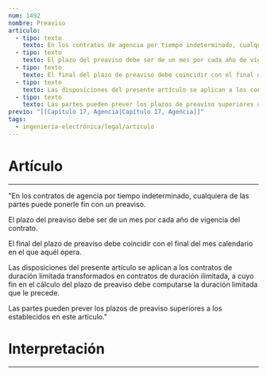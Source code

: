 ```yaml
---
num: 1492
nombre: Preaviso
articulo:
  - tipo: texto
    texto: En los contratos de agencia por tiempo indeterminado, cualquiera de las partes puede ponerle fin con un preaviso.
  - tipo: texto
    texto: El plazo del preaviso debe ser de un mes por cada año de vigencia del contrato.
  - tipo: texto
    texto: El final del plazo de preaviso debe coincidir con el final del mes calendario en el que aquél opera.
  - tipo: texto
    texto: Las disposiciones del presente artículo se aplican a los contratos de duración limitada transformados en contratos de duración ilimitada, a cuyo fin en el cálculo del plazo de preaviso debe computarse la duración limitada que le precede.
  - tipo: texto
    texto: Las partes pueden prever los plazos de preaviso superiores a los establecidos en este artículo.
previo: "[[Capítulo 17, Agencia|Capítulo 17, Agencia]]"
tags:
  - ingeniería-electrónica/legal/articulo
---
```

# Artículo
---
"En los contratos de agencia por tiempo indeterminado, cualquiera de las partes puede ponerle fin con un preaviso.

El plazo del preaviso debe ser de un mes por cada año de vigencia del contrato.

El final del plazo de preaviso debe coincidir con el final del mes calendario en el que aquél opera.

Las disposiciones del presente artículo se aplican a los contratos de duración limitada transformados en contratos de duración ilimitada, a cuyo fin en el cálculo del plazo de preaviso debe computarse la duración limitada que le precede.

Las partes pueden prever los plazos de preaviso superiores a los establecidos en este artículo."

# Interpretación
---


